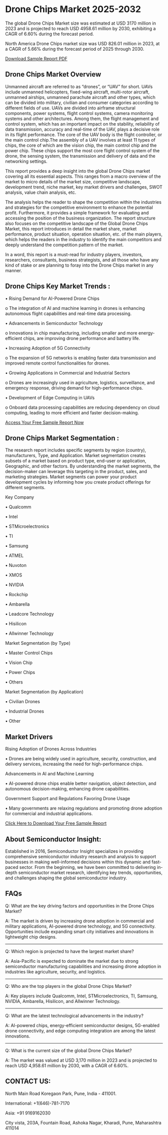 <h1>Drone Chips Market 2025-2032</h1>

The global Drone Chips Market size was estimated at USD 3170 million in 2023 and is projected to reach USD 4958.61 million by 2030, exhibiting a CAGR of 6.60% during the forecast period.

North America Drone Chips market size was USD 826.01 million in 2023, at a CAGR of 5.66% during the forecast period of 2025 through 2030.

[Download Sample Report PDF](https://semiconductorinsight.com/download-sample-report/?product_id=82246)

<h2>Drone Chips Market Overview</h2>

Unmanned aircraft are referred to as “drones”, or “UAV” for short. UAVs include unmanned helicopters, fixed-wing aircraft, multi-rotor aircraft, unmanned airships, unmanned parachute aircraft and other types, which can be divided into military, civilian and consumer categories according to different fields of use. UAVs are divided into airframe structural components, power systems, flight control systems, camera monitoring systems and other architectures. Among them, the flight management and control system, which has an important impact on the stability, reliability of data transmission, accuracy and real-time of the UAV, plays a decisive role in its flight performance. The core of the UAV body is the flight controller, or the main control chip.The assembly of a UAV involves at least 11 types of chips, the core of which are the vision chip, the main control chip and the power chip. These chips support the most core flight control system of the drone, the sensing system, the transmission and delivery of data and the networking settings.

This report provides a deep insight into the global Drone Chips market covering all its essential aspects. This ranges from a macro overview of the market to micro details of the market size, competitive landscape, development trend, niche market, key market drivers and challenges, SWOT analysis, value chain analysis, etc.


The analysis helps the reader to shape the competition within the industries and strategies for the competitive environment to enhance the potential profit. Furthermore, it provides a simple framework for evaluating and accessing the position of the business organization. The report structure also focuses on the competitive landscape of the Global Drone Chips Market, this report introduces in detail the market share, market performance, product situation, operation situation, etc. of the main players, which helps the readers in the industry to identify the main competitors and deeply understand the competition pattern of the market.


In a word, this report is a must-read for industry players, investors, researchers, consultants, business strategists, and all those who have any kind of stake or are planning to foray into the Drone Chips market in any manner.

<h2>Drone Chips Key Market Trends  :</h2>

•	Rising Demand for AI-Powered Drone Chips

o	The integration of AI and machine learning in drones is enhancing autonomous flight capabilities and real-time data processing.

•	Advancements in Semiconductor Technology

o	Innovations in chip manufacturing, including smaller and more energy-efficient chips, are improving drone performance and battery life.

•	Increasing Adoption of 5G Connectivity

o	The expansion of 5G networks is enabling faster data transmission and improved remote control functionalities for drones.

•	Growing Applications in Commercial and Industrial Sectors

o	Drones are increasingly used in agriculture, logistics, surveillance, and emergency response, driving demand for high-performance chips.

•	Development of Edge Computing in UAVs

o	Onboard data processing capabilities are reducing dependency on cloud computing, leading to more efficient and faster decision-making.

[Access Your Free Sample Report Now](https://semiconductorinsight.com/report/drone-chips-market/)


<h2>Drone Chips Market Segmentation :</h2>

The research report includes specific segments by region (country), manufacturers, Type, and Application. Market segmentation creates subsets of a market based on product type, end-user or application, Geographic, and other factors. By understanding the market segments, the decision-maker can leverage this targeting in the product, sales, and marketing strategies. Market segments can power your product development cycles by informing how you create product offerings for different segments.

Key Company

•	Qualcomm

•	Intel

•	STMicroelectronics

•	TI

•	Samsung

•	ATMEL

•	Nuvoton

•	XMOS

•	NVIDIA

•	Rockchip

•	Ambarella

•	Leadcore Technology

•	Hisilicon

•	Allwinner Technology

Market Segmentation (by Type)

•	Master Control Chips

•	Vision Chip

•	Power Chips

•	Others

Market Segmentation (by Application)

•	Civilian Drones

•	Industrial Drones

•	Other

<h2>Market Drivers</h2>

Rising Adoption of Drones Across Industries

•	Drones are being widely used in agriculture, security, construction, and delivery services, increasing the need for high-performance chips.

Advancements in AI and Machine Learning

•	AI-powered drone chips enable better navigation, object detection, and autonomous decision-making, enhancing drone capabilities.

Government Support and Regulations Favoring Drone Usage

•	Many governments are relaxing regulations and promoting drone adoption for commercial and industrial applications.

[Click Here to Download Your Free Sample Report](https://semiconductorinsight.com/report/drone-chips-market/)

<h2>About Semiconductor Insight:</h2>

Established in 2016, Semiconductor Insight specializes in providing comprehensive semiconductor industry research and analysis to support businesses in making well-informed decisions within this dynamic and fast-paced sector. From the beginning, we have been committed to delivering in-depth semiconductor market research, identifying key trends, opportunities, and challenges shaping the global semiconductor industry.

<h2>FAQs</h2>

Q: What are the key driving factors and opportunities in the Drone Chips Market?

A: The market is driven by increasing drone adoption in commercial and military applications, AI-powered drone technology, and 5G connectivity. Opportunities include expanding smart city initiatives and innovations in lightweight chip designs.

________________________________________

Q: Which region is projected to have the largest market share?

A: Asia-Pacific is expected to dominate the market due to strong semiconductor manufacturing capabilities and increasing drone adoption in industries like agriculture, security, and logistics.
________________________________________

Q: Who are the top players in the global Drone Chips Market?

A: Key players include Qualcomm, Intel, STMicroelectronics, TI, Samsung, NVIDIA, Ambarella, Hisilicon, and Allwinner Technology.
________________________________________

Q: What are the latest technological advancements in the industry?

A: AI-powered chips, energy-efficient semiconductor designs, 5G-enabled drone connectivity, and edge computing integration are among the latest innovations.
________________________________________

Q: What is the current size of the global Drone Chips Market?

A: The market was valued at USD 3,170 million in 2023 and is projected to reach USD 4,958.61 million by 2030, with a CAGR of 6.60%.

<h2>CONTACT US:</h2>

North Main Road Koregaon Park, Pune, India - 411001.

International: +1(646)-781-7170

Asia: +91 9169162030


City vista, 203A, Fountain Road, Ashoka Nagar, Kharadi, Pune, Maharashtra 411014

